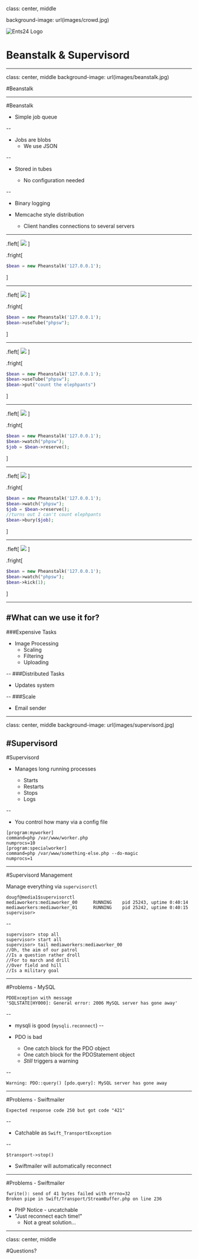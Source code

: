 class: center, middle

background-image: url(images/crowd.jpg)

![Ents24 Logo](images/logo.png)

# Beanstalk & Supervisord

---
class: center, middle
background-image: url(images/beanstalk.jpg)

#Beanstalk

---
#Beanstalk

* Simple job queue

--

* Jobs are blobs
    * We use JSON

--

* Stored in tubes

    * No configuration needed

--

* Binary logging

* Memcache style distribution
    * Client handles connections to several servers

---
.fleft[
![](images/tube1.png)
]

.fright[
```php
$bean = new Pheanstalk('127.0.0.1');
```
]

---
.fleft[
![](images/tube2.png)
]

.fright[
```php
$bean = new Pheanstalk('127.0.0.1');
$bean->useTube("phpsw");
```
]

---
.fleft[
![](images/tube3.png)
]

.fright[
```php
$bean = new Pheanstalk('127.0.0.1');
$bean->useTube("phpsw");
$bean->put("count the elephpants")
```
]

---
.fleft[
![](images/tube4.png)
]

.fright[
```php
$bean = new Pheanstalk('127.0.0.1');
$bean->watch("phpsw");
$job = $bean->reserve();
```
]

---
.fleft[
![](images/tube5.png)
]

.fright[
```php
$bean = new Pheanstalk('127.0.0.1');
$bean->watch("phpsw");
$job = $bean->reserve();
//turns out I can't count elephpants
$bean->bury($job);
```
]

---
.fleft[
![](images/tube6.png)
]

.fright[
```php
$bean = new Pheanstalk('127.0.0.1');
$bean->watch("phpsw");
$bean->kick(1);
```
]

---
#What can we use it for?
--

###Expensive Tasks
* Image Processing
    * Scaling
    * Filtering
    * Uploading

--
###Distributed Tasks
* Updates system

--
###Scale
* Email sender

---
class: center, middle
background-image: url(images/supervisord.jpg)

#Supervisord
---
#Supervisord

* Manages long running processes

   * Starts
   * Restarts
   * Stops
   * Logs

--

* You control how many via a config file
```
[program:myworker]
command=php /var/www/worker.php
numprocs=10
[program:specialworker]
command=php /var/www/something-else.php --do-magic
numprocs=1
```

---
#Supervisord Management

Manage everything via `supervisorctl`

```
dougf@media1$supervisorctl
mediaworkers:mediaworker_00      RUNNING    pid 25243, uptime 0:40:14
mediaworkers:mediaworker_01      RUNNING    pid 25242, uptime 0:40:15
supervisor>
```
--

```
supervisor> stop all
supervisor> start all
supervisor> tail mediaworkers:mediaworker_00
//Oh, the aim of our patrol
//Is a question rather droll
//For to march and drill
//Over field and hill
//Is a military goal
```

---

#Problems - MySQL

```
PDOException with message
'SQLSTATE[HY000]: General error: 2006 MySQL server has gone away'
```
--

* mysqli is good (`mysqli.reconnect`)
--

* PDO is bad
   * One catch block for the PDO object
   * One catch block for the PDOStatement object
   * *Still* triggers a warning

--

```
Warning: PDO::query() [pdo.query]: MySQL server has gone away
```

---

#Problems - Swiftmailer

```
Expected response code 250 but got code "421"
```

--

* Catchable as `Swift_TransportException`

--

```
$transport->stop()
```
* Swiftmailer will automatically reconnect

---
#Problems - Swiftmailer

```
fwrite(): send of 41 bytes failed with errno=32
Broken pipe in Swift/Transport/StreamBuffer.php on line 236
```

* PHP Notice - uncatchable
* "Just reconnect each time!"
    * Not a great solution...

---
class: center, middle

#Questions?